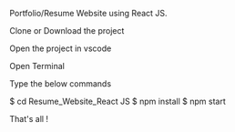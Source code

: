 Portfolio/Resume Website using React JS.

Clone or Download the project

Open the project in vscode

Open Terminal

Type the below commands

$ cd Resume_Website_React JS
$ npm install
$ npm start

That's all !
